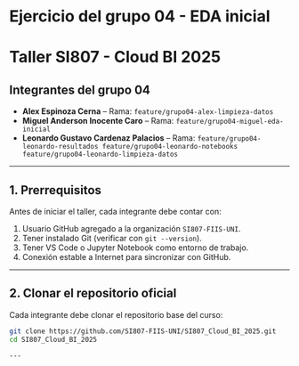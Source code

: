 # Ejercicio del grupo 04 - EDA inicial
# Taller SI807 - Cloud BI 2025

## Integrantes del grupo 04
- **Alex Espinoza Cerna** – Rama: `feature/grupo04-alex-limpieza-datos`
- **Miguel Anderson Inocente Caro** – Rama: `feature/grupo04-miguel-eda-inicial`
- **Leonardo Gustavo Cardenaz Palacios** – Rama: `feature/grupo04-leonardo-resultados feature/grupo04-leonardo-notebooks feature/grupo04-leonardo-limpieza-datos`

---

## 1. Prerrequisitos
Antes de iniciar el taller, cada integrante debe contar con:
1. Usuario GitHub agregado a la organización `SI807-FIIS-UNI`.
2. Tener instalado Git (verificar con `git --version`).
3. Tener VS Code o Jupyter Notebook como entorno de trabajo.
4. Conexión estable a Internet para sincronizar con GitHub.

---

## 2. Clonar el repositorio oficial
Cada integrante debe clonar el repositorio base del curso:

```bash
git clone https://github.com/SI807-FIIS-UNI/SI807_Cloud_BI_2025.git
cd SI807_Cloud_BI_2025

---







